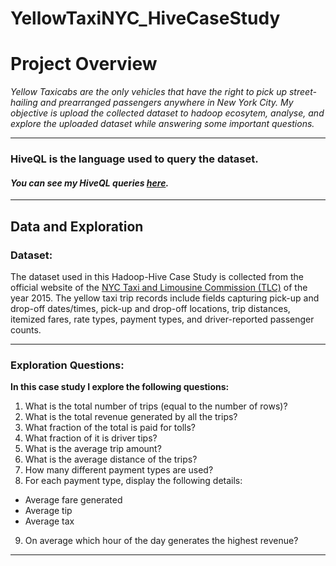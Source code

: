 # YellowTaxiNYC_HiveCaseStudy
# Project Overview

*Yellow Taxicabs are the only vehicles that have the right to pick up street-hailing and prearranged passengers anywhere in New York City. My objective is upload the collected dataset to hadoop ecosytem, analyse, and explore the uploaded dataset while answering some important questions.*

-------------------------------------------------------------------------------------------------------------------------------------------------
### HiveQL is the language used to query the dataset. 

#### *You can see my HiveQL queries [here](https://github.com/PriyankaJhaTheAnalyst/YellowTaxiNYC_HiveCaseStudy/blob/main/NYC%20Yellow%20Taxi%20Hive%20Case%20Study.txt).*

-------------------------------------------------------------------------------------------------------------------------------------------------
## Data and Exploration

### Dataset: <br />

The dataset used in this Hadoop-Hive Case Study is collected from the official website of the [NYC Taxi and Limousine Commission (TLC)](https://www1.nyc.gov/site/tlc/about/tlc-trip-record-data.page) of the year 2015. The yellow taxi trip records include fields capturing pick-up and drop-off dates/times, pick-up and drop-off locations, trip distances, itemized fares, rate types, payment types, and driver-reported passenger counts.

-------------------------------------------------------------------------------------------------------------------------------------------------

### Exploration Questions: <br />
 
**In this case study I explore the following questions:**
 
1. What is the total number of trips (equal to the number of rows)?
2. What is the total revenue generated by all the trips?
3. What fraction of the total is paid for tolls? 
4. What fraction of it is driver tips?
5. What is the average trip amount?
6. What is the average distance of the trips?
7. How many different payment types are used?
8. For each payment type, display the following details:
 - Average fare generated
 - Average tip
 - Average tax
9. On average which hour of the day generates the highest revenue?
 
-------------------------------------------------------------------------------------------------------------------------------------------------

